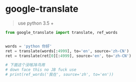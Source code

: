 
# google-translate
> use python 3.5 +

```python
from google_translate import translate, ref_words


words = 'python 你好'
ret = translate(words[:4999], to='en', source='zh-CN')
ret = translate(ret[0][:4999], source='en', to='zh-CN')

# 下面这个没啥JB鸟用
# down face this no JB fuck use
# print(ref_words('我在', source='zh', to='en'))
```
